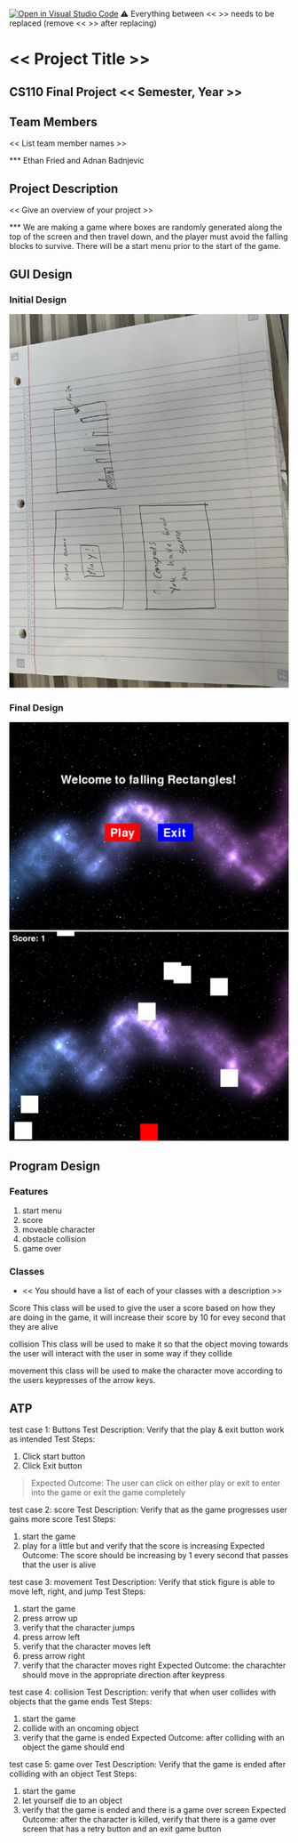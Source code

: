 [![Open in Visual Studio Code](https://classroom.github.com/assets/open-in-vscode-718a45dd9cf7e7f842a935f5ebbe5719a5e09af4491e668f4dbf3b35d5cca122.svg)](https://classroom.github.com/online_ide?assignment_repo_id=12803272&assignment_repo_type=AssignmentRepo)
:warning: Everything between << >> needs to be replaced (remove << >> after replacing)

# << Project Title >>
## CS110 Final Project  << Semester, Year >>

## Team Members

<< List team member names >>

*** Ethan Fried and Adnan Badnjevic

## Project Description

<< Give an overview of your project >>

***    We are making a game where boxes are randomly generated along the top of the screen and then travel down, and the player must avoid the falling blocks to survive. There will be a start menu prior to the start of the game.

## GUI Design 

### Initial Design

![initial gui](assets/gui.jpg)

### Final Design

![final gui](assets/final.png)
![final gui](assets/final1.png)

## Program Design

### Features

1. start menu
2. score
3. moveable character
4. obstacle collision
5. game over

### Classes

- << You should have a list of each of your classes with a description >>

Score
This class will be used to give the user a score based on how they are doing in the game, it will increase their score by 10 for evey second that they are alive

collision
This class will be used to make it so that the object moving towards the user will interact with the user in some way if they collide

movement
this class will be used to make the character move according to the users keypresses of the arrow keys.


## ATP


test case 1: Buttons 
Test Description: Verify that the play & exit button work as intended
Test Steps:
1. Click start button
2. Click Exit button
> Expected Outcome: The user can click on either play or exit to enter into the game or exit the game completely 

test case 2: score
Test Description: Verify that as the game progresses user gains more score
Test Steps:
1. start the game
2. play for a little but and verify that the score is increasing
Expected Outcome: The score should be increasing by 1 every second that passes that the user is alive


test case 3: movement
Test Description: Verify that stick figure is able to move left, right, and jump
Test Steps:
1. start the game
2. press arrow up
3. verify that the character jumps
4. press arrow left
5. verify that the character moves left
6. press arrow right
7. verify that the character moves right
Expected Outcome: the charachter should move in the appropriate direction after keypress

test case 4: collision
Test Description: verify that when user collides with objects that the game ends
Test Steps:
1. start the game
2. collide with an oncoming object
3. verify that the game is ended
Expected Outcome: after colliding with an object the game should end

test case 5: game over
Test Description: Verify that the game is ended after colliding with an object
Test Steps:
1. start the game
2. let yourself die to an object
3. verify that the game is ended and there is a game over screen
Expected Outcome: after the character is killed, verify that there is a game over screen that has a retry button and an exit game button


